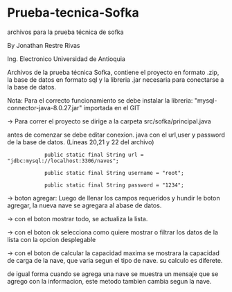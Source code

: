 # Prueba-tecnica-Sofka
archivos para la prueba técnica de sofka

By Jonathan Restre Rivas 

Ing. Electronico Universidad de Antioquia


Archivos de la prueba técnica Sofka, contiene el proyecto en formato .zip, la base de datos en formato sql y la libreria .jar necesaria para conectarse a la base de datos.


Nota: Para el correcto funcionamiento se debe instalar la libreria: "mysql-connector-java-8.0.27.jar" importada en el GIT

-> Para correr el proyecto se dirige a la carpeta src/sofka/principal.java

antes de comenzar se debe editar conexion. java con el url,user y password de la base de datos. (Lineas 20,21 y 22 del archivo)
       
                public static final String url = "jdbc:mysql://localhost:3306/naves";
                
                public static final String username = "root";
               
                public static final String password = "1234";
                
                


-> boton agregar: Luego de llenar los campos requeridos y hundir le boton agregar, la nueva nave se agregara al abase de datos. 

-> con el boton mostrar todo, se actualiza la lista.

-> con el boton ok selecciona como quiere mostrar o filtrar los datos de la lista con la opcion desplegable

-> con el boton de calcular la capacidad maxima se mostrara la capacidad de carga de la nave, que varia segun el tipo de nave. su calculo es diferete.

de igual forma cuando se agrega una nave se muestra un mensaje que se agrego con la informacion, este metodo tambien cambia segun la nave. 
  
